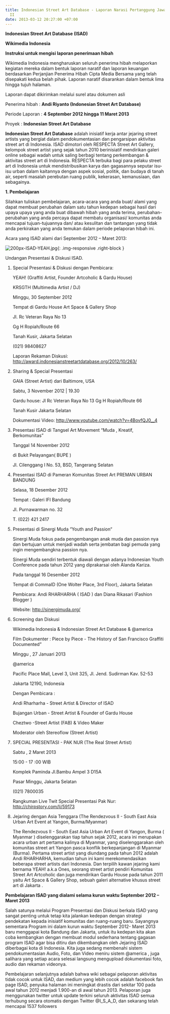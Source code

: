 ```yaml
---
title: Indonesian Street Art Database - Laporan Narasi Pertanggung Jawaban Hibah Termin
  II
date: 2013-03-12 20:27:00 +07:00
---
```


**Indonesian Street Art Database (ISAD)**

**Wikimedia Indonesia**

**Instruksi untuk mengisi laporan penerimaan hibah**

Wikimedia Indonesia mengharuskan seluruh penerima hibah melaporkan kegiatan mereka dalam bentuk laporan naratif dan laporan keuangan berdasarkan Perjanjian Penerima Hibah Cipta Media Bersama yang telah disepakati kedua belah pihak. Laporan naratif disarankan dalam bentuk lima hingga tujuh halaman.

Laporan dapat dikirimkan melalui surel atau dokumen asli

Penerima hibah	:	**Andi Riyanto (Indonesian Street Art Database)**

Periode Laporan	:	**4 September 2012 hingga 11 Maret 2013**

Proyek	:	**Indonesian Street Art Database**

**Indonesian Street Art Database** adalah inisiatif kerja antar jejaring street artists yang bergiat dalam pendokumentasian dan pengarsipan aktivitas street art di Indonesia. ISAD dimotori oleh RESPECTA Street Art Gallery, kelompok street artist yang sejak tahun 2010 berinisiatif mendirikan galeri online sebagai wadah untuk saling berbagi tentang perkembangan & aktivitas street art di Indonesia. RESPECTA terbuka bagi para pelaku street art di Indonesia untuk mendistribusikan karya dan gagasannya seputar isu-isu urban dalam kaitannya dengan aspek sosial, politik, dan budaya di tanah air, seperti masalah perebutan ruang publik, kekerasan, kemanusiaan, dan sebagainya.

**1. Pembelajaran**

Silahkan tuliskan pembelajaran, acara-acara yang anda buat/ alami yang dapat membuat perubahan dalam satu tahun kedepan sebagai hasil dari upaya upaya yang anda buat dibawah hibah yang anda terima, perubahan-perubahan yang anda percaya dapat membatu organisasi/ komunitas anda mencapai tujuan-tujuannya dan/ atau kesulitan dan tantangan yang tidak anda perkirakan yang anda temukan dalam periode pelaporan hibah ini.

Acara yang ISAD alami dari September 2012 – Maret 2013:

![200px-ISAD-YEAH.jpg](/uploads/200px-ISAD-YEAH.jpg){: .img-responsive .right-block }

Undangan Presentasi & Diskusi ISAD.

1. Special Presentasi & Diskusi dengan Pembicara:

   YEAH! (Graffiti Artist, Founder Artcoholic & Gardu House)

   KRSGTH (Multimedia Artist / DJ)

   Minggu, 30 September 2012

   Tempat di Gardu House Art Space & Gallery Shop

   Jl. Rc Veteran Raya No 13

   Gg H Ropiah/Route 66

   Tanah Kusir, Jakarta Selatan

   (021) 98408627

   Laporan Rekaman Diskusi: http://award.indonesianstreetartdatabase.org/2012/10/263/


2. Sharing & Special Presentasi

   GAIA (Street Artist) dari Baltimore, USA

   Sabtu, 3 November 2012 | 19.30

   Gardu house: Jl Rc Veteran Raya No 13 Gg H Ropiah/Route 66

   Tanah Kusir Jakarta Selatan

   Dokumentasi Video: http://www.youtube.com/watch?v=4BovfQJ0__4


3. Presentasi ISAD di Tangsel Art Movement “Muda , Kreatif, Berkomunitas”

   Tanggal 14 November 2012

   di Bukit Pelayangan( BUPE )

   Jl. Cilenggang I No. 53, BSD, Tangerang Selatan

4. Presentasi ISAD di Pameran Komunitas Street Art PREMAN URBAN BANDUNG

   Selasa, 18 Desember 2012

   Tempat : Galeri IFI Bandung

   Jl. Purnawarman no. 32

   T. (022) 421 2417


5. Presentasi di Sinergi Muda “Youth and Passion“

   Sinergi Muda fokus pada pengembangan anak muda dan passion nya dan bertujuan untuk menjadi wadah serta jembatan bagi pemuda yang ingin mengembangkna passion nya. 

   Sinergi Muda sendiri terbentuk diawali dengan adanya Indonesian Youth Conference pada tahun 2012 yang diprakarsai oleh Alanda Kariza.

   Pada tanggal 16 Desember 2012

   Tempat di CommaID (One Wolter Place, 3rd Floor), Jakarta Selatan

   Pembicara: Andi RHARHARHA ( ISAD ) dan Diana Rikasari (Fashion Blogger )

   Website: http://sinergimuda.org/

6. Screening dan Diskusi

   Wikimedia Indonesia & Indonesian Street Art Database & @america

   Film Dokumenter : Piece by Piece - The History of San Francisco Graffiti Documented”

   Minggu , 27 Januari 2013

   @america

   Pacific Place Mall, Level 3, Unit 325, Jl. Jend. Sudirman Kav. 52-53

   Jakarta 12190, Indonesia

   Dengan Pembicara :

   Andi Rharharha - Street Artist & Director of ISAD

   Bujangan Urban - Street Artist & Founder of Gardu House

   Cheztwo -Street Artist (FAB) & Video Maker

   Moderator oleh Stereoflow (Street Artist)

7. SPECIAL PRESENTASI - PAK NUR (The Real Street Artist)

   Sabtu , 2 Maret 2013

   15:00 - 17 :00 WIB

   Komplek Paminda Jl.Bambu Ampel 3 D15A

   Pasar Minggu, Jakarta Selatan

   (021) 7800035

   Rangkuman Live Twit Special Presentasi Pak Nur: http://chirpstory.com/li/59173

8. Jejaring dengan Asia Tenggara (The Rendezvous II - South East Asia Urban Art Event at Yangon, Burma/Myanmar)

   The Rendezvous II - South East Asia Urban Art Event di Yangon, Burma ( Myanmar ) diselenggarakan tiap tahun sejak 2012, acara ini merupakan acara urban art pertama kalinya di Myanmar, yang diselenggarakan oleh komunitas street art Yangon pasca konflik berkepanjangan di Myanmar (Burma). Pertama street artist yang diundang pada tahun 2012 adalah Andi RHARHARHA, kemudian tahun ini kami merekomendasikan beberapa street artists dari Indonesia. Dan terpilih kawan jejaring kami bernama YEAH! a.k.a Ones, seorang street artist pendiri Komunitas Street Art Artcoholic dan juga mendirikan Gardu House pada tahun 2011 yaitu Art Space & Gallery Shop, sebuah galeri alternative khusus street art di Jakarta .

**Pembelajaran ISAD yang dialami selama kurun waktu September 2012 – Maret 2013**

Salah satunya melalui Program Presentasi dan Diskusi berkala ISAD yang sangat penting untuk tetap kita jalankan kedepan dengan strategi pendekatan kepada inisiatif komunitas dan ruang-ruang baru. Sayangnya sementara Program ini dalam kurun waktu September 2012- Maret 2013 baru menggapai kota Bandung dan Jakarta, untuk itu kedepan kita akan coba kembangkan dengan membuat modul sederhana tentang gagasan program ISAD agar bisa ditiru dan dikembangkan oleh Jejaring ISAD diberbagai kota di Indonesia. Kita juga sedang membenahi sistem pendokumentasian Audio, Foto, dan Video meniru sistem @america , juga salihara yang setiap acara selesai langsung mengupload dokumentasi foto, audio dan rekaman videonya.

Pembelajaran selanjutnya adalah bahwa wiki sebagai pelaporan aktivitas tidak cocok untuk ISAD, dan medium yang lebih cocok adalah facebook fan page ISAD, penyuka halaman ini meningkat drastis dari sekitar 100 pada awal tahun 2012 menjadi 1.900-an di awal tahun 2013. Pelaporan juga menggunakan twitter untuk update terkini seluruh aktivitas ISAD semua terhubung secara otomatis dengan Twitter @I_S_A_D, dan sekarang telah mencapai 1537 followers